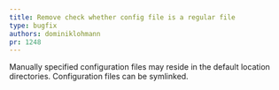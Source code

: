 ```yaml
---
title: Remove check whether config file is a regular file
type: bugfix
authors: dominiklohmann
pr: 1248
---
```


Manually specified configuration files may reside in the default location
directories. Configuration files can be symlinked.
